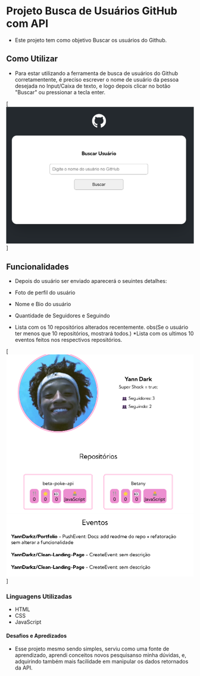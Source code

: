# Projeto Busca de Usuários GitHub com API
* Este projeto tem como objetivo Buscar os usuários do Github.

## Como Utilizar
* Para estar utilizando a ferramenta de busca de usuários do Github corretamentente, é preciso escrever o nome de usuário da pessoa desejada no Input/Caixa de texto, e logo depois clicar no botão "Buscar" ou pressionar a tecla enter. 

[
    <img src="./src/Images/layout-page.png" alt="layout-input">
]

## Funcionalidades
* Depois do usuário ser enviado aparecerá o seuintes detalhes:

* Foto de perfil do usuário
* Nome e Bio do usuário
* Quantidade de Seguidores e Seguindo
* Lista com os 10 repositórios alterados recentemente. obs(Se o usuário ter menos que 10 repositórios, mostrará todos.)
*Lista com os ultimos 10 eventos feitos nos respectivos repositórios.

[
    <img src="./src/Images/layout-details.png" alt="descrição-user" />
    <img src="./src/Images/layout-details-events.png" alt="detalhes-events"/>
]

### Linguagens Utilizadas
* HTML
* CSS
* JavaScript


#### Desafios e Apredizados
* Esse projeto mesmo sendo simples, serviu como uma fonte de aprendizado, aprendi conceitos novos pesquisanso minha dúvidas, e, adquirindo também mais facilidade em manipular os dados retornados da API.  


